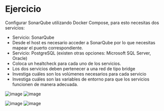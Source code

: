 # Ejercicio
Configurar SonarQube utilizando Docker Compose, para esto necesitas dos servicios:
- Servicio: SonarQube
- Desde el host es necesario acceder a SonarQube por lo que necesitas mapear el puerto correspondiente.
- Servicio: PostgreSQL (existen otras opciones: Microsoft SQL Server, Oracle)
- Coloca un healtcheck para cada uno de los servicios.
- Los dos servicios deben pertenecer a una red de tipo bridge
- Investiga cuáles son los volúmenes necesarios para cada servicio
- Investiga cuáles son las variables de entorno para que los servicios funcionen de manera adecuada.
  
![image](https://github.com/user-attachments/assets/dc263be1-97e1-4a3d-b701-10a00936f3c3)
![image](https://github.com/user-attachments/assets/94999af4-f25a-4d34-a589-58a4d74d83eb)

![image](https://github.com/user-attachments/assets/0f927b6d-0e9d-43f8-8d4e-630b88d73795)
![image](https://github.com/user-attachments/assets/35a5930b-caf3-4212-b63e-ff5fc3caa59a)

